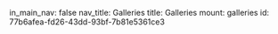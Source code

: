 in_main_nav: false
nav_title: Galleries
title: Galleries
mount: galleries
id: 77b6afea-fd26-43dd-93bf-7b81e5361ce3
